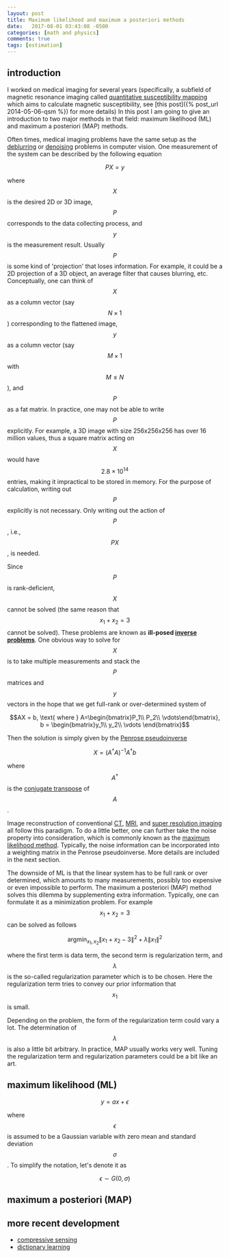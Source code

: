 ```yaml
---
layout: post
title: Maximum likelihood and maximum a posteriori methods
date:   2017-08-01 03:43:08 -0500
categories: [math and physics]
comments: true
tags: [estimation]
---
```


## introduction

I worked on medical imaging for several years (specifically, a subfield of magnetic resonance imaging called [quantitative susceptibility mapping](https://en.wikipedia.org/wiki/Quantitative_susceptibility_mapping) which aims to calculate magnetic susceptibility, see [this post]({% post_url 2014-05-06-qsm %}) for more details)
In this post I am going to give an introduction to two major methods in that field:
maximum likelihood (ML) and maximum a posteriori (MAP) methods.

Often times, medical imaging problems have the same setup as the [deblurring](https://en.wikipedia.org/wiki/Deblurring)
or [denoising](https://en.wikipedia.org/wiki/Noise_reduction) problems in computer vision. One measurement of the system can be
described by the following equation

$$PX= y$$

where $$X$$ is the desired 2D or 3D image, $$P$$ corresponds to the data collecting process, and $$y$$ is the measurement result. 
Usually $$P$$ is some kind of 'projection' that loses information. For example, it could be a 2D projection of a 3D object,
an average filter that causes blurring, etc. Conceptually, one can think of $$X$$ as a column vector (say $$N\times 1$$)
corresponding to the flattened image, $$y$$ as a column vector (say $$M\times 1$$ with $$M\le N$$), and $$P$$ as a fat matrix.
In practice, one may not be able to write $$P$$ explicitly. For example, a 3D image with size 256x256x256 has over 16 million
values, thus a square matrix acting on $$X$$ would have $$2.8\times10^{14}$$ entries, making it impractical to be stored in memory.
For the purpose of calculation, writing out $$P$$ explicitly is not necessary. Only writing out the action of $$P$$, i.e., $$PX$$, is needed.

Since $$P$$ is rank-deficient, $$X$$ cannot be solved (the same reason that $$x_1+x_2 = 3$$ cannot be solved).
These problems are known as **ill-posed [inverse problems](https://en.wikipedia.org/wiki/Inverse_problem)**.
One obvious way to solve for $$X$$ is to take multiple measurements and stack the $$P$$ matrices and $$y$$ vectors 
in the hope that we get full-rank or  over-determined system of 

$$AX = b, \text{ where } A=\begin{bmatrix}P_1\\ P_2\\ \vdots\end{bmatrix}, b = \begin{bmatrix}y_1\\ y_2\\ \vdots \end{bmatrix}$$

Then the solution is simply given by the [Penrose pseudoinverse](https://en.wikipedia.org/wiki/Moore–Penrose_pseudoinverse)

$$ X = (A^\dagger A)^{-1} A^\dagger b$$

where $$A^\dagger$$ is the [conjugate transpose](https://en.wikipedia.org/wiki/Conjugate_transpose) of $$A$$.

Image reconstruction of conventional [CT](https://en.wikipedia.org/wiki/CT_scan), [MRI](https://en.wikipedia.org/wiki/Magnetic_resonance_imaging), 
and [super resolution imaging](https://en.wikipedia.org/wiki/Super-resolution_imaging) all follow this paradigm.
To do a little better, one can further take the noise property into
consideration, which is commonly known as the [maximum likelihood method](https://en.wikipedia.org/wiki/Maximum_likelihood_estimation).
Typically, the noise information can be incorporated into a weighting matrix in the Penrose pseudoinverse.
More details are included in the next section. 

The downside of ML is that the linear system has to be full rank or over determined, which amounts to many measurements, possibly too expensive or even impossible to perform.
The maximum a posteriori (MAP) method solves this dilemma by supplementing extra information.
Typically, one can formulate it as a minimization problem.
For example $$x_1+x_2 = 3$$ can be solved as follows

$$ \text{argmin}_{x_1, x_2} \|x_1+x_2-3\|^2 + \lambda \|x_1\|^2 $$

where the first term is data term, the second term is regularization term, and $$\lambda$$ is the so-called regularization parameter which is to be chosen.
Here the regularization term tries to convey our prior information that $$x_1$$ is small. 

Depending on the problem, the form of the regularization term could vary a lot. The determination of $$\lambda$$ is also a little bit arbitrary.
In practice, MAP usually works very well. Tuning the regularization term and regularization parameters could be a bit like an art.


## maximum likelihood (ML)

$$ y = ax + \epsilon $$

where $$\epsilon$$ is assumed to be a Gaussian variable with zero mean and standard deviation $$\sigma$$. 
To simplify the notation, let's denote it as

$$\epsilon \sim G(0, \sigma)$$



## maximum a posteriori (MAP)

## more recent development 

* [compressive sensing](https://en.wikipedia.org/wiki/Compressed_sensing)
* [dictionary learning](https://en.wikipedia.org/wiki/Sparse_dictionary_learning)
